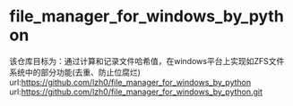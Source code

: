 # file_manager_for_windows_by_python
该仓库目标为：通过计算和记录文件哈希值，在windows平台上实现如ZFS文件系统中的部分功能(去重、防止位腐烂)
url:https://github.com/lzh0/file_manager_for_windows_by_python
url:https://github.com/lzh0/file_manager_for_windows_by_python.git
